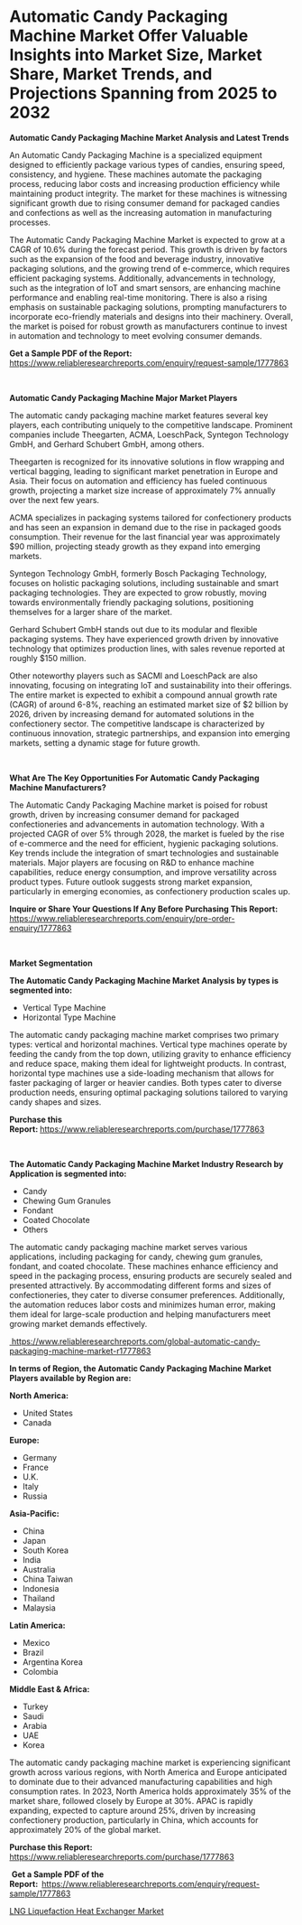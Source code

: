 <p><h1>Automatic Candy Packaging Machine Market Offer Valuable Insights into Market Size, Market Share, Market Trends, and Projections Spanning from 2025 to 2032</h1></p><p><strong>Automatic Candy Packaging Machine Market Analysis and Latest Trends</strong></p>
<p><p>An Automatic Candy Packaging Machine is a specialized equipment designed to efficiently package various types of candies, ensuring speed, consistency, and hygiene. These machines automate the packaging process, reducing labor costs and increasing production efficiency while maintaining product integrity. The market for these machines is witnessing significant growth due to rising consumer demand for packaged candies and confections as well as the increasing automation in manufacturing processes.</p><p>The Automatic Candy Packaging Machine Market is expected to grow at a CAGR of 10.6% during the forecast period. This growth is driven by factors such as the expansion of the food and beverage industry, innovative packaging solutions, and the growing trend of e-commerce, which requires efficient packaging systems. Additionally, advancements in technology, such as the integration of IoT and smart sensors, are enhancing machine performance and enabling real-time monitoring. There is also a rising emphasis on sustainable packaging solutions, prompting manufacturers to incorporate eco-friendly materials and designs into their machinery. Overall, the market is poised for robust growth as manufacturers continue to invest in automation and technology to meet evolving consumer demands.</p></p>
<p><strong>Get a Sample PDF of the Report:&nbsp;</strong> <a href="https://www.reliableresearchreports.com/enquiry/request-sample/1777863?utm_campaign=3319&utm_medium=2&utm_source=Github&utm_content=ia&utm_term=12042025&utm_id=automatic-candy-packaging-machine">https://www.reliableresearchreports.com/enquiry/request-sample/1777863</a></p>
<p>&nbsp;</p>
<p><strong>Automatic Candy Packaging Machine Major Market Players</strong></p>
<p><p>The automatic candy packaging machine market features several key players, each contributing uniquely to the competitive landscape. Prominent companies include Theegarten, ACMA, LoeschPack, Syntegon Technology GmbH, and Gerhard Schubert GmbH, among others.</p><p>Theegarten is recognized for its innovative solutions in flow wrapping and vertical bagging, leading to significant market penetration in Europe and Asia. Their focus on automation and efficiency has fueled continuous growth, projecting a market size increase of approximately 7% annually over the next few years.</p><p>ACMA specializes in packaging systems tailored for confectionery products and has seen an expansion in demand due to the rise in packaged goods consumption. Their revenue for the last financial year was approximately $90 million, projecting steady growth as they expand into emerging markets.</p><p>Syntegon Technology GmbH, formerly Bosch Packaging Technology, focuses on holistic packaging solutions, including sustainable and smart packaging technologies. They are expected to grow robustly, moving towards environmentally friendly packaging solutions, positioning themselves for a larger share of the market.</p><p>Gerhard Schubert GmbH stands out due to its modular and flexible packaging systems. They have experienced growth driven by innovative technology that optimizes production lines, with sales revenue reported at roughly $150 million.</p><p>Other noteworthy players such as SACMI and LoeschPack are also innovating, focusing on integrating IoT and sustainability into their offerings. The entire market is expected to exhibit a compound annual growth rate (CAGR) of around 6-8%, reaching an estimated market size of $2 billion by 2026, driven by increasing demand for automated solutions in the confectionery sector. The competitive landscape is characterized by continuous innovation, strategic partnerships, and expansion into emerging markets, setting a dynamic stage for future growth.</p></p>
<p>&nbsp;</p>
<p><strong>What Are The Key Opportunities For Automatic Candy Packaging Machine Manufacturers?</strong></p>
<p><p>The Automatic Candy Packaging Machine market is poised for robust growth, driven by increasing consumer demand for packaged confectioneries and advancements in automation technology. With a projected CAGR of over 5% through 2028, the market is fueled by the rise of e-commerce and the need for efficient, hygienic packaging solutions. Key trends include the integration of smart technologies and sustainable materials. Major players are focusing on R&D to enhance machine capabilities, reduce energy consumption, and improve versatility across product types. Future outlook suggests strong market expansion, particularly in emerging economies, as confectionery production scales up.</p></p>
<p><strong>Inquire or Share Your Questions If Any Before Purchasing This Report:</strong> <a href="https://www.reliableresearchreports.com/enquiry/pre-order-enquiry/1777863?utm_campaign=3319&utm_medium=2&utm_source=Github&utm_content=ia&utm_term=12042025&utm_id=automatic-candy-packaging-machine">https://www.reliableresearchreports.com/enquiry/pre-order-enquiry/1777863</a></p>
<p>&nbsp;</p>
<p><strong>Market Segmentation</strong></p>
<p><strong>The Automatic Candy Packaging Machine Market Analysis by types is segmented into:</strong></p>
<p><ul><li>Vertical Type Machine</li><li>Horizontal Type Machine</li></ul></p>
<p><p>The automatic candy packaging machine market comprises two primary types: vertical and horizontal machines. Vertical type machines operate by feeding the candy from the top down, utilizing gravity to enhance efficiency and reduce space, making them ideal for lightweight products. In contrast, horizontal type machines use a side-loading mechanism that allows for faster packaging of larger or heavier candies. Both types cater to diverse production needs, ensuring optimal packaging solutions tailored to varying candy shapes and sizes.</p></p>
<p><strong>Purchase this Report:&nbsp;</strong><a href="https://www.reliableresearchreports.com/purchase/1777863?utm_campaign=3319&utm_medium=2&utm_source=Github&utm_content=ia&utm_term=12042025&utm_id=automatic-candy-packaging-machine">https://www.reliableresearchreports.com/purchase/1777863</a></p>
<p>&nbsp;</p>
<p><strong>The Automatic Candy Packaging Machine Market Industry Research by Application is segmented into:</strong></p>
<p><ul><li>Candy</li><li>Chewing Gum Granules</li><li>Fondant</li><li>Coated Chocolate</li><li>Others</li></ul></p>
<p><p>The automatic candy packaging machine market serves various applications, including packaging for candy, chewing gum granules, fondant, and coated chocolate. These machines enhance efficiency and speed in the packaging process, ensuring products are securely sealed and presented attractively. By accommodating different forms and sizes of confectioneries, they cater to diverse consumer preferences. Additionally, the automation reduces labor costs and minimizes human error, making them ideal for large-scale production and helping manufacturers meet growing market demands effectively.</p></p>
<p><a href="https://www.reliableresearchreports.com/global-automatic-candy-packaging-machine-market-r1777863?utm_campaign=3319&utm_medium=2&utm_source=Github&utm_content=ia&utm_term=12042025&utm_id=automatic-candy-packaging-machine">&nbsp;https://www.reliableresearchreports.com/global-automatic-candy-packaging-machine-market-r1777863</a></p>
<p><strong>In terms of Region, the Automatic Candy Packaging Machine Market Players available by Region are:</strong></p>
<p>
    <p> <strong> North America: </strong>
        <ul>
            <li>United States</li>
            <li>Canada</li>
        </ul>
        </p> 
    <p> <strong> Europe: </strong>
        <ul>
            <li>Germany</li>
            <li>France</li>
            <li>U.K.</li>
            <li>Italy</li>
            <li>Russia</li>
        </ul>
        </p> 
    <p> <strong> Asia-Pacific: </strong>
        <ul>
            <li>China</li>
            <li>Japan</li>
            <li>South Korea</li>
            <li>India</li>
            <li>Australia</li>
            <li>China Taiwan</li>
            <li>Indonesia</li>
            <li>Thailand</li>
            <li>Malaysia</li>
        </ul>
        </p> 
    <p> <strong> Latin America: </strong>
        <ul>
            <li>Mexico</li>
            <li>Brazil</li>
            <li>Argentina Korea</li>
            <li>Colombia</li>
        </ul>
        </p> 
    <p> <strong> Middle East & Africa: </strong>
        <ul>
            <li>Turkey</li>
            <li>Saudi</li>
            <li>Arabia</li>
            <li>UAE</li>
            <li>Korea</li>
        </ul>
    </p>
    </p>
<p><p>The automatic candy packaging machine market is experiencing significant growth across various regions, with North America and Europe anticipated to dominate due to their advanced manufacturing capabilities and high consumption rates. In 2023, North America holds approximately 35% of the market share, followed closely by Europe at 30%. APAC is rapidly expanding, expected to capture around 25%, driven by increasing confectionery production, particularly in China, which accounts for approximately 20% of the global market.</p></p>
<p><strong>Purchase this Report: </strong><a href="https://www.reliableresearchreports.com/purchase/1777863?utm_campaign=3319&utm_medium=2&utm_source=Github&utm_content=ia&utm_term=12042025&utm_id=automatic-candy-packaging-machine">https://www.reliableresearchreports.com/purchase/1777863</a></p>
<p>&nbsp;<strong>Get a Sample PDF of the Report:&nbsp;&nbsp;</strong><a href="https://www.reliableresearchreports.com/enquiry/request-sample/1777863?utm_campaign=3319&utm_medium=2&utm_source=Github&utm_content=ia&utm_term=12042025&utm_id=automatic-candy-packaging-machine">https://www.reliableresearchreports.com/enquiry/request-sample/1777863</a></p>
<p><strong></strong></p>
<p><p><a href="https://github.com/osbornrdaflalo/Market-Research-Report-List-1/blob/main/lng-liquefaction-heat-exchanger-market.md?utm_campaign=3319&utm_medium=2&utm_source=Github&utm_content=ia&utm_term=12042025&utm_id=automatic-candy-packaging-machine">LNG Liquefaction Heat Exchanger Market</a></p></p>